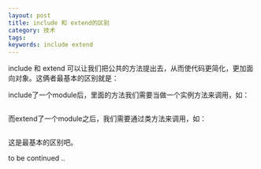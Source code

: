 ```yaml
---
layout: post
title: include 和 extend的区别
category: 技术
tags:
keywords: include extend
---
```


include 和 extend 可以让我们把公共的方法提出去，从而使代码更简化，更加面向对象。这俩者最基本的区别就是：

include了一个module后，里面的方法我们需要当做一个实例方法来调用，如：

```
```

而extend了一个module之后，我们需要通过类方法来调用，如：

```
```

这是最基本的区别吧。

to be continued ..
